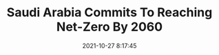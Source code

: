 ---
"title": "Saudi Arabia Commits To Reaching Net-Zero By 2060"
"date": "2021-10-27 8:17:45"
"feed_name": "RIGZONE"
"feed_website": "http://www.rigzone.com/"
"feed_rss": "http://www.rigzone.com/news/rss/rigzone_latest.aspx"
"link": "https://www.rigzone.com/news/saudi_arabia_commits_to_reaching_netzero_by_2060-27-oct-2021-166827-article/?rss=true"
"source": "None"
"file": "_posts/2021-1-1-5dc18260b6382e8a4d7252bd6f665d8f81ce2738.md"
"accident": "0"
"drilling": "0"
"dead": "0"
"injured": "0"
"arrested": "0"
"place": "unknown place"
"where": "unknown site"
"causes": "unknown"
"place_uri": "unknown place"
---